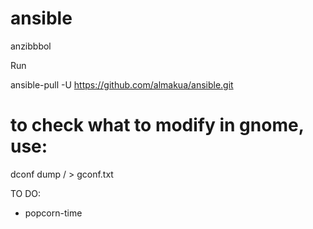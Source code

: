 # ansible
anzibbbol

Run 

ansible-pull -U https://github.com/almakua/ansible.git

# to check what to modify in gnome, use:

dconf dump / > gconf.txt

TO DO:
* popcorn-time